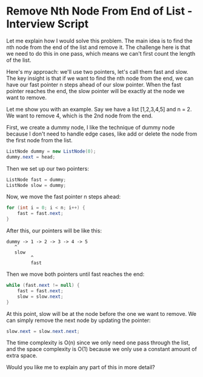 # Remove Nth Node From End of List - Interview Script

Let me explain how I would solve this problem. The main idea is to find the nth node from the end of the list and remove it. The challenge here is that we need to do this in one pass, which means we can't first count the length of the list.

Here's my approach: we'll use two pointers, let's call them fast and slow. The key insight is that if we want to find the nth node from the end, we can have our fast pointer n steps ahead of our slow pointer. When the fast pointer reaches the end, the slow pointer will be exactly at the node we want to remove.

Let me show you with an example. Say we have a list [1,2,3,4,5] and n = 2. We want to remove 4, which is the 2nd node from the end.

First, we create a dummy node, I like the technique of dummy node because I don't need to handle edge cases, like add or delete the node from the first node from the list. 
```java
ListNode dummy = new ListNode(0);
dummy.next = head;
```

Then we set up our two pointers:
```java
ListNode fast = dummy;
ListNode slow = dummy;
```

Now, we move the fast pointer n steps ahead:
```java
for (int i = 0; i < n; i++) {
    fast = fast.next;
}
```

After this, our pointers will be like this:
```
dummy -> 1 -> 2 -> 3 -> 4 -> 5
   ^
   slow
         ^
         fast
```

Then we move both pointers until fast reaches the end:
```java
while (fast.next != null) {
    fast = fast.next;
    slow = slow.next;
}
```

At this point, slow will be at the node before the one we want to remove. We can simply remove the next node by updating the pointer:
```java
slow.next = slow.next.next;
```

The time complexity is O(n) since we only need one pass through the list, and the space complexity is O(1) because we only use a constant amount of extra space.

Would you like me to explain any part of this in more detail? 